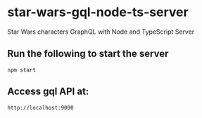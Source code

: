 # star-wars-gql-node-ts-server
Star Wars characters GraphQL with Node and TypeScript Server

## Run the following to start the server
```
npm start
```

## Access gql API at:
```
http://localhost:9000
```
